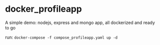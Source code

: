 # docker_profileapp
A simple demo: nodejs, express and mongo app, all dockerized and ready to go


run: `docker-compose -f compose_profileapp.yaml up -d`
